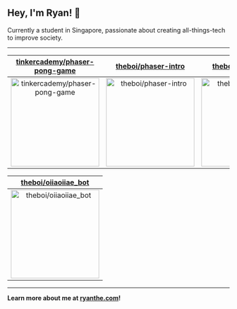 ## Hey, I'm Ryan! 👋

Currently a student in Singapore, passionate about creating all-things-tech to improve society.

---

| [tinkercademy/phaser-pong-game](https://github.com/tinkercademy/phaser-pong-game) | [theboi/phaser-intro](https://github.com/theboi/phaser-intro) | [theboi/phaser-test](https://github.com/theboi/phaser-test) |
| :-: | :-: | :-: |
| <a href="https://github.com/tinkercademy/phaser-pong-game"><img src="https://github.com/theboi/theboi/raw/main/DISPLAY.jpg" alt="tinkercademy/phaser-pong-game" title="tinkercademy/phaser-pong-game" width="200" height="200"></a> | <a href="https://github.com/theboi/phaser-intro"><img src="https://github.com/theboi/theboi/raw/main/DISPLAY.jpg" alt="theboi/phaser-intro" title="theboi/phaser-intro" width="200" height="200"></a> | <a href="https://github.com/theboi/phaser-test"><img src="https://github.com/theboi/theboi/raw/main/DISPLAY.jpg" alt="theboi/phaser-test" title="theboi/phaser-test" width="200" height="200"></a> |

| [theboi/oiiaoiiae_bot](https://github.com/theboi/oiiaoiiae_bot) |
| :-: |
| <a href="https://github.com/theboi/oiiaoiiae_bot"><img src="https://github.com/theboi/theboi/raw/main/DISPLAY.jpg" alt="theboi/oiiaoiiae_bot" title="theboi/oiiaoiiae_bot" width="200" height="200"></a> |



---

**Learn more about me at [ryanthe.com](https://www.ryanthe.com)!**
